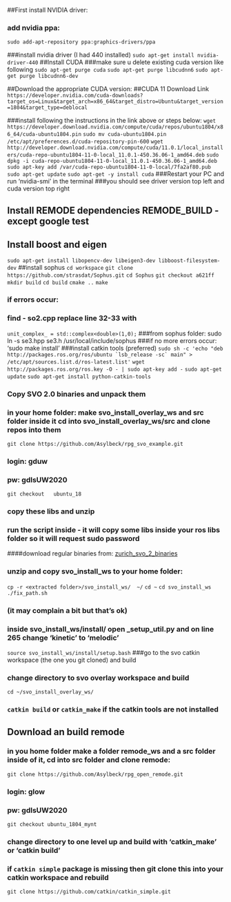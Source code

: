 ##First install NVIDIA driver:
### add nvidia ppa:
```sudo add-apt-repository ppa:graphics-drivers/ppa```

###install nvidia driver (I had 440 installed)
```sudo apt-get install nvidia-driver-440```
##Install CUDA
###make sure u delete existing cuda version like following
```sudo apt-get purge cuda```
```sudo apt-get purge libcudnn6```
```sudo apt-get purge libcudnn6-dev```

##Download the appropriate CUDA version:
##CUDA 11 Download Link
```https://developer.nvidia.com/cuda-downloads?target_os=Linux&target_arch=x86_64&target_distro=Ubuntu&target_version=1804&target_type=deblocal```

###install following the instructions in the link above or steps below:
```wget https://developer.download.nvidia.com/compute/cuda/repos/ubuntu1804/x86_64/cuda-ubuntu1804.pin```
```sudo mv cuda-ubuntu1804.pin /etc/apt/preferences.d/cuda-repository-pin-600```
```wget http://developer.download.nvidia.com/compute/cuda/11.0.1/local_installers/cuda-repo-ubuntu1804-11-0-local_11.0.1-450.36.06-1_amd64.deb```
```sudo dpkg -i cuda-repo-ubuntu1804-11-0-local_11.0.1-450.36.06-1_amd64.deb```
```sudo apt-key add /var/cuda-repo-ubuntu1804-11-0-local/7fa2af80.pub```
```sudo apt-get update```
```sudo apt-get -y install cuda```
###Restart your PC and run ‘nvidia-smi’ in the terminal
###you should see driver version top left and cuda version top right
##

## Install REMODE dependencies REMODE_BUILD - except google test
## Install boost and eigen
```sudo apt-get install libopencv-dev libeigen3-dev libboost-filesystem-dev```
##install sophus
```cd workspace```
```git clone https://github.com/strasdat/Sophus.git```
```cd Sophus```
```git checkout a621ff```
```mkdir build```
```cd build```
```cmake ..```
```make```
### if errors occur:
### find - so2.cpp replace line 32-33 with 
```unit_complex_ = std::complex<double>(1,0);```
###from sophus folder: sudo ln -s se3.hpp se3.h    /usr/local/include/sophus 
###if no more errors occur: ‘sudo make install’
###install catkin tools (preferred)
```sudo sh -c 'echo "deb http://packages.ros.org/ros/ubuntu `lsb_release -sc` main" > /etc/apt/sources.list.d/ros-latest.list'```
```wget http://packages.ros.org/ros.key -O - | sudo apt-key add -```
```sudo apt-get update```
```sudo apt-get install python-catkin-tools```
### Copy SVO 2.0 binaries and unpack them
### in your home folder: make svo_install_overlay_ws and src folder inside it cd into svo_install_overlay_ws/src and clone repos into them
```git clone https://github.com/Asylbeck/rpg_svo_example.git```
### login: gduw
### pw: gdlsUW2020
```git checkout   ubuntu_18```
### copy these libs and unzip
### run the script inside - it will copy some libs inside your ros libs folder so it will request sudo password
####download regular binaries from: [zurich_svo_2_binaries](http://rpg.ifi.uzh.ch/svo2/svo_binaries_1604_kinetic.zip)
### unzip and copy svo_install_ws to your home folder:
```cp -r <extracted folder>/svo_install_ws/  ~/```
```cd ~```
```cd svo_install_ws```
```./fix_path.sh```
### (it may complain a bit but that’s ok)
### inside svo_install_ws/install/ open _setup_util.py and on line 265 change ‘kinetic’ to ‘melodic’
```source svo_install_ws/install/setup.bash```
###go to the svo catkin workspace (the one you git cloned) and build

### change directory to svo overlay workspace and build
```cd ~/svo_install_overlay_ws/```
### ```catkin build``` or ```catkin_make``` if the catkin tools are not installed


## Download an build remode
### in you home folder make a folder remode_ws and a src folder inside of it, cd into src folder and clone remode:
```git clone https://github.com/Asylbeck/rpg_open_remode.git```
### login: glow
### pw: gdlsUW2020
```git checkout ubuntu_1804_mynt```
### change directory to one level up and build with ‘catkin_make’ or ‘catkin build’
### if ```catkin simple``` package is missing then git clone this into your catkin workspace and rebuild
```git clone https://github.com/catkin/catkin_simple.git```